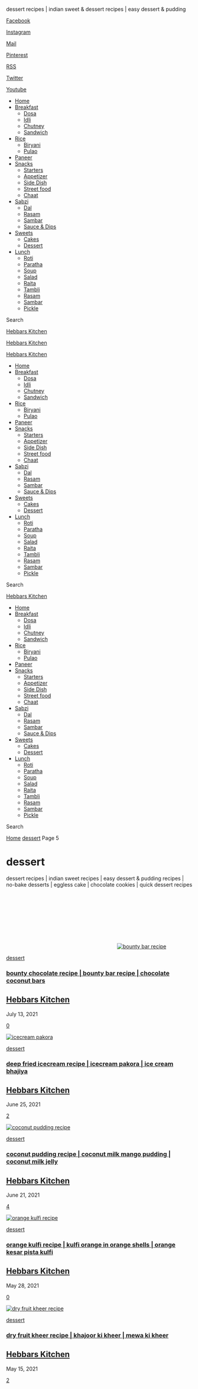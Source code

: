 dessert recipes | indian sweet & dessert recipes | easy dessert & pudding



[Facebook](https://www.facebook.com/HebbarsKitchen/ "Facebook")

[Instagram](https://www.instagram.com/hebbars.kitchen/ "Instagram")

[Mail](mailto:hebbars.kitchen@gmail.com "Mail")

[Pinterest](https://www.pinterest.com/hebbarskitchen/ "Pinterest")

[RSS](https://hebbarskitchen.com/feed/ "RSS")

[Twitter](https://twitter.com/HebbarsKitchen "Twitter")

[Youtube](https://www.youtube.com/channel/UCPPIsrNlEkaFQBk-4uNkOaw "Youtube")



* [Home](https://hebbarskitchen.com/)
* [Breakfast](https://hebbarskitchen.com/recipes/breakfast-recipes/)
  + [Dosa](https://hebbarskitchen.com/recipes/south-indian-dosa-recipes/)
  + [Idli](https://hebbarskitchen.com/recipes/south-indian-idli-recipes/)
  + [Chutney](https://hebbarskitchen.com/recipes/indian-chutney-recipes/)
  + [Sandwich](https://hebbarskitchen.com/recipes/sandwich-recipes/)
* [Rice](https://hebbarskitchen.com/recipes/indian-rice-recipes/)
  + [Biryani](https://hebbarskitchen.com/recipes/biryani/)
  + [Pulao](https://hebbarskitchen.com/recipes/pulao-recipe-veg-pulav-recipes/)
* [Paneer](https://hebbarskitchen.com/recipes/top-paneer-recipes-paneer-curries/)
* [Snacks](https://hebbarskitchen.com/recipes/indian-snacks-recipes/)
  + [Starters](https://hebbarskitchen.com/recipes/starters-or-entree-course-recipes/)
  + [Appetizer](https://hebbarskitchen.com/recipes/appetizer-recipes/)
  + [Side Dish](https://hebbarskitchen.com/recipes/side-dish-course-recipes/)
  + [Street food](https://hebbarskitchen.com/recipes/indian-street-food-cuisines-recipes/)
  + [Chaat](https://hebbarskitchen.com/recipes/indian-chaat-recipes/)
* [Sabzi](https://hebbarskitchen.com/recipes/indian-curry-recipes/)
  + [Dal](https://hebbarskitchen.com/recipes/indian-dal-recipes/)
  + [Rasam](https://hebbarskitchen.com/recipes/rasam-recipes/)
  + [Sambar](https://hebbarskitchen.com/recipes/sambar-recipes/)
  + [Sauce & Dips](https://hebbarskitchen.com/recipes/homemade-sauce-dips-condiments-recipes/)
* [Sweets](https://hebbarskitchen.com/recipes/indian-sweets-recipes/)
  + [Cakes](https://hebbarskitchen.com/recipes/eggless-cakes-recipes/)
  + [Dessert](https://hebbarskitchen.com/recipes/dessert-recipes/)
* [Lunch](https://hebbarskitchen.com/recipes/lunch-course-recipes/)
  + [Roti](https://hebbarskitchen.com/recipes/indian-roti-recipes/)
  + [Paratha](https://hebbarskitchen.com/recipes/indian-paratha-recipes/)
  + [Soup](https://hebbarskitchen.com/recipes/soup-recipes/)
  + [Salad](https://hebbarskitchen.com/recipes/salad-recipes/)
  + [Raita](https://hebbarskitchen.com/recipes/raita-recipes/)
  + [Tambli](https://hebbarskitchen.com/recipes/tambli-recipes/)
  + [Rasam](https://hebbarskitchen.com/recipes/rasam-recipes/)
  + [Sambar](https://hebbarskitchen.com/recipes/sambar-recipes/)
  + [Pickle](https://hebbarskitchen.com/recipes/pickle-recipes/)

Search

[Hebbars Kitchen](https://hebbarskitchen.com/ "Indian Veg Recipes")

[Hebbars Kitchen](https://hebbarskitchen.com/ "Indian Veg Recipes")

[Hebbars Kitchen](https://hebbarskitchen.com/ "Indian Veg Recipes")

* [Home](https://hebbarskitchen.com/)
* [Breakfast](https://hebbarskitchen.com/recipes/breakfast-recipes/)
  + [Dosa](https://hebbarskitchen.com/recipes/south-indian-dosa-recipes/)
  + [Idli](https://hebbarskitchen.com/recipes/south-indian-idli-recipes/)
  + [Chutney](https://hebbarskitchen.com/recipes/indian-chutney-recipes/)
  + [Sandwich](https://hebbarskitchen.com/recipes/sandwich-recipes/)
* [Rice](https://hebbarskitchen.com/recipes/indian-rice-recipes/)
  + [Biryani](https://hebbarskitchen.com/recipes/biryani/)
  + [Pulao](https://hebbarskitchen.com/recipes/pulao-recipe-veg-pulav-recipes/)
* [Paneer](https://hebbarskitchen.com/recipes/top-paneer-recipes-paneer-curries/)
* [Snacks](https://hebbarskitchen.com/recipes/indian-snacks-recipes/)
  + [Starters](https://hebbarskitchen.com/recipes/starters-or-entree-course-recipes/)
  + [Appetizer](https://hebbarskitchen.com/recipes/appetizer-recipes/)
  + [Side Dish](https://hebbarskitchen.com/recipes/side-dish-course-recipes/)
  + [Street food](https://hebbarskitchen.com/recipes/indian-street-food-cuisines-recipes/)
  + [Chaat](https://hebbarskitchen.com/recipes/indian-chaat-recipes/)
* [Sabzi](https://hebbarskitchen.com/recipes/indian-curry-recipes/)
  + [Dal](https://hebbarskitchen.com/recipes/indian-dal-recipes/)
  + [Rasam](https://hebbarskitchen.com/recipes/rasam-recipes/)
  + [Sambar](https://hebbarskitchen.com/recipes/sambar-recipes/)
  + [Sauce & Dips](https://hebbarskitchen.com/recipes/homemade-sauce-dips-condiments-recipes/)
* [Sweets](https://hebbarskitchen.com/recipes/indian-sweets-recipes/)
  + [Cakes](https://hebbarskitchen.com/recipes/eggless-cakes-recipes/)
  + [Dessert](https://hebbarskitchen.com/recipes/dessert-recipes/)
* [Lunch](https://hebbarskitchen.com/recipes/lunch-course-recipes/)
  + [Roti](https://hebbarskitchen.com/recipes/indian-roti-recipes/)
  + [Paratha](https://hebbarskitchen.com/recipes/indian-paratha-recipes/)
  + [Soup](https://hebbarskitchen.com/recipes/soup-recipes/)
  + [Salad](https://hebbarskitchen.com/recipes/salad-recipes/)
  + [Raita](https://hebbarskitchen.com/recipes/raita-recipes/)
  + [Tambli](https://hebbarskitchen.com/recipes/tambli-recipes/)
  + [Rasam](https://hebbarskitchen.com/recipes/rasam-recipes/)
  + [Sambar](https://hebbarskitchen.com/recipes/sambar-recipes/)
  + [Pickle](https://hebbarskitchen.com/recipes/pickle-recipes/)

Search

[Hebbars Kitchen](https://hebbarskitchen.com/ "Indian Veg Recipes")

* [Home](https://hebbarskitchen.com/)
* [Breakfast](https://hebbarskitchen.com/recipes/breakfast-recipes/)
  + [Dosa](https://hebbarskitchen.com/recipes/south-indian-dosa-recipes/)
  + [Idli](https://hebbarskitchen.com/recipes/south-indian-idli-recipes/)
  + [Chutney](https://hebbarskitchen.com/recipes/indian-chutney-recipes/)
  + [Sandwich](https://hebbarskitchen.com/recipes/sandwich-recipes/)
* [Rice](https://hebbarskitchen.com/recipes/indian-rice-recipes/)
  + [Biryani](https://hebbarskitchen.com/recipes/biryani/)
  + [Pulao](https://hebbarskitchen.com/recipes/pulao-recipe-veg-pulav-recipes/)
* [Paneer](https://hebbarskitchen.com/recipes/top-paneer-recipes-paneer-curries/)
* [Snacks](https://hebbarskitchen.com/recipes/indian-snacks-recipes/)
  + [Starters](https://hebbarskitchen.com/recipes/starters-or-entree-course-recipes/)
  + [Appetizer](https://hebbarskitchen.com/recipes/appetizer-recipes/)
  + [Side Dish](https://hebbarskitchen.com/recipes/side-dish-course-recipes/)
  + [Street food](https://hebbarskitchen.com/recipes/indian-street-food-cuisines-recipes/)
  + [Chaat](https://hebbarskitchen.com/recipes/indian-chaat-recipes/)
* [Sabzi](https://hebbarskitchen.com/recipes/indian-curry-recipes/)
  + [Dal](https://hebbarskitchen.com/recipes/indian-dal-recipes/)
  + [Rasam](https://hebbarskitchen.com/recipes/rasam-recipes/)
  + [Sambar](https://hebbarskitchen.com/recipes/sambar-recipes/)
  + [Sauce & Dips](https://hebbarskitchen.com/recipes/homemade-sauce-dips-condiments-recipes/)
* [Sweets](https://hebbarskitchen.com/recipes/indian-sweets-recipes/)
  + [Cakes](https://hebbarskitchen.com/recipes/eggless-cakes-recipes/)
  + [Dessert](https://hebbarskitchen.com/recipes/dessert-recipes/)
* [Lunch](https://hebbarskitchen.com/recipes/lunch-course-recipes/)
  + [Roti](https://hebbarskitchen.com/recipes/indian-roti-recipes/)
  + [Paratha](https://hebbarskitchen.com/recipes/indian-paratha-recipes/)
  + [Soup](https://hebbarskitchen.com/recipes/soup-recipes/)
  + [Salad](https://hebbarskitchen.com/recipes/salad-recipes/)
  + [Raita](https://hebbarskitchen.com/recipes/raita-recipes/)
  + [Tambli](https://hebbarskitchen.com/recipes/tambli-recipes/)
  + [Rasam](https://hebbarskitchen.com/recipes/rasam-recipes/)
  + [Sambar](https://hebbarskitchen.com/recipes/sambar-recipes/)
  + [Pickle](https://hebbarskitchen.com/recipes/pickle-recipes/)

Search

[Home](https://hebbarskitchen.com/)  [dessert](https://hebbarskitchen.com/recipes/dessert-recipes/)  Page 5

dessert
=======

dessert recipes | indian sweet recipes | easy dessert & pudding recipes | no-bake desserts | eggless cake | chocolate cookies | quick dessert recipes

[![bounty bar recipe](data:image/svg+xml,%3Csvg%20xmlns='http://www.w3.org/2000/svg'%20viewBox='0%200%200%200'%3E%3C/svg%3E)![bounty bar recipe](https://hebbarskitchen.com/wp-content/uploads/2021/07/bounty-chocolate-recipe-bounty-bar-recipe-chocolate-coconut-bars-2-768x512.jpeg)](https://hebbarskitchen.com/bounty-chocolate-recipe-bounty-bar/ "bounty chocolate recipe | bounty bar recipe | chocolate coconut bars")

[dessert](https://hebbarskitchen.com/recipes/dessert-recipes/)

### [bounty chocolate recipe | bounty bar recipe | chocolate coconut bars](https://hebbarskitchen.com/bounty-chocolate-recipe-bounty-bar/ "bounty chocolate recipe | bounty bar recipe | chocolate coconut bars")

[Hebbars Kitchen](https://hebbarskitchen.com/author/hebbar5_wp/)
 -

July 13, 2021

[0](https://hebbarskitchen.com/bounty-chocolate-recipe-bounty-bar/#respond)

[![icecream pakora](https://hebbarskitchen.com/wp-content/uploads/2021/06/deep-fried-icecream-recipe-icecream-pakora-ice-cream-bhajiya-2-768x512.jpeg "deep fried icecream recipe | icecream pakora | ice cream bhajiya")](https://hebbarskitchen.com/deep-fried-icecream-recipe-icecream/ "deep fried icecream recipe | icecream pakora | ice cream bhajiya")

[dessert](https://hebbarskitchen.com/recipes/dessert-recipes/)

### [deep fried icecream recipe | icecream pakora | ice cream bhajiya](https://hebbarskitchen.com/deep-fried-icecream-recipe-icecream/ "deep fried icecream recipe | icecream pakora | ice cream bhajiya")

[Hebbars Kitchen](https://hebbarskitchen.com/author/hebbar5_wp/)
 -

June 25, 2021

[2](https://hebbarskitchen.com/deep-fried-icecream-recipe-icecream/#comments)

[![coconut pudding recipe](https://hebbarskitchen.com/wp-content/uploads/2021/06/coconut-pudding-recipe-coconut-milk-mango-pudding-coconut-milk-jelly-1-768x512.jpeg "coconut pudding recipe | coconut milk mango pudding | coconut milk jelly")](https://hebbarskitchen.com/coconut-pudding-jelly-recipe/ "coconut pudding recipe | coconut milk mango pudding | coconut milk jelly")

[dessert](https://hebbarskitchen.com/recipes/dessert-recipes/)

### [coconut pudding recipe | coconut milk mango pudding | coconut milk jelly](https://hebbarskitchen.com/coconut-pudding-jelly-recipe/ "coconut pudding recipe | coconut milk mango pudding | coconut milk jelly")

[Hebbars Kitchen](https://hebbarskitchen.com/author/hebbar5_wp/)
 -

June 21, 2021

[4](https://hebbarskitchen.com/coconut-pudding-jelly-recipe/#comments)

[![orange kulfi recipe](https://hebbarskitchen.com/wp-content/uploads/2021/05/orange-kulfi-recipe-kulfi-orange-in-orange-shells-orange-kesar-pista-kulfi-1-768x512.jpeg "orange kulfi recipe | kulfi orange in orange shells | orange kesar pista kulfi")](https://hebbarskitchen.com/orange-kulfi-recipe-orange-shells/ "orange kulfi recipe | kulfi orange in orange shells | orange kesar pista kulfi")

[dessert](https://hebbarskitchen.com/recipes/dessert-recipes/)

### [orange kulfi recipe | kulfi orange in orange shells | orange kesar pista kulfi](https://hebbarskitchen.com/orange-kulfi-recipe-orange-shells/ "orange kulfi recipe | kulfi orange in orange shells | orange kesar pista kulfi")

[Hebbars Kitchen](https://hebbarskitchen.com/author/hebbar5_wp/)
 -

May 28, 2021

[0](https://hebbarskitchen.com/orange-kulfi-recipe-orange-shells/#respond)

[![dry fruit kheer recipe](https://hebbarskitchen.com/wp-content/uploads/2021/05/dry-fruit-kheer-recipe-khajoor-ki-kheer-mewa-ki-kheer-6-768x512.jpeg "dry fruit kheer recipe | khajoor ki kheer | mewa ki kheer")](https://hebbarskitchen.com/dry-fruit-kheer-recipe-khajoor-ki-kheer/ "dry fruit kheer recipe | khajoor ki kheer | mewa ki kheer")

[dessert](https://hebbarskitchen.com/recipes/dessert-recipes/)

### [dry fruit kheer recipe | khajoor ki kheer | mewa ki kheer](https://hebbarskitchen.com/dry-fruit-kheer-recipe-khajoor-ki-kheer/ "dry fruit kheer recipe | khajoor ki kheer | mewa ki kheer")

[Hebbars Kitchen](https://hebbarskitchen.com/author/hebbar5_wp/)
 -

May 15, 2021

[2](https://hebbarskitchen.com/dry-fruit-kheer-recipe-khajoor-ki-kheer/#comments)

[![bread kulfi recipe](data:image/svg+xml,%3Csvg%20xmlns='http://www.w3.org/2000/svg'%20viewBox='0%200%20768%20512'%3E%3C/svg%3E "bread kulfi recipe | easy bread & milk ice cream | bread ki kulfi")![bread kulfi recipe](https://hebbarskitchen.com/wp-content/uploads/2021/04/bread-kulfi-recipe-easy-bread-milk-ice-cream-bread-ki-kulfi-15-768x512.jpg "bread kulfi recipe | easy bread & milk ice cream | bread ki kulfi")](https://hebbarskitchen.com/bread-kulfi-recipe-bread-milk-ice-cream/ "bread kulfi recipe | easy bread & milk ice cream | bread ki kulfi")

[dessert](https://hebbarskitchen.com/recipes/dessert-recipes/)

### [bread kulfi recipe | easy bread & milk ice cream | bread ki kulfi](https://hebbarskitchen.com/bread-kulfi-recipe-bread-milk-ice-cream/ "bread kulfi recipe | easy bread & milk ice cream | bread ki kulfi")

[Hebbars Kitchen](https://hebbarskitchen.com/author/hebbar5_wp/)
 -

April 30, 2021

[4](https://hebbarskitchen.com/bread-kulfi-recipe-bread-milk-ice-cream/#comments)

[![oreo biscuit ice cream](data:image/svg+xml,%3Csvg%20xmlns='http://www.w3.org/2000/svg'%20viewBox='0%200%20768%20512'%3E%3C/svg%3E "oreo ice cream recipe | oreo biscuit ice cream | homemade oreo ice cream")![oreo biscuit ice cream](https://hebbarskitchen.com/wp-content/uploads/2021/03/oreo-ice-cream-recipe-oreo-biscuit-ice-cream-homemade-oreo-ice-cream-1-768x512.jpeg "oreo ice cream recipe | oreo biscuit ice cream | homemade oreo ice cream")](https://hebbarskitchen.com/oreo-biscuit-ice-cream-recipe/ "oreo ice cream recipe | oreo biscuit ice cream | homemade oreo ice cream")

[dessert](https://hebbarskitchen.com/recipes/dessert-recipes/)

### [oreo ice cream recipe | oreo biscuit ice cream | homemade oreo ice cream](https://hebbarskitchen.com/oreo-biscuit-ice-cream-recipe/ "oreo ice cream recipe | oreo biscuit ice cream | homemade oreo ice cream")

[Hebbars Kitchen](https://hebbarskitchen.com/author/hebbar5_wp/)
 -

March 22, 2021

[0](https://hebbarskitchen.com/oreo-biscuit-ice-cream-recipe/#respond)

[![malai kulfi ice cream](data:image/svg+xml,%3Csvg%20xmlns='http://www.w3.org/2000/svg'%20viewBox='0%200%20768%20512'%3E%3C/svg%3E "malai kulfi recipe | malai kulfi ice cream | how to make malai pista kulfi")![malai kulfi ice cream](https://hebbarskitchen.com/wp-content/uploads/2021/03/malai-kulfi-recipe-malai-kulfi-ice-cream-how-to-make-malai-pista-kulfi-2-768x512.jpeg "malai kulfi recipe | malai kulfi ice cream | how to make malai pista kulfi")](https://hebbarskitchen.com/malai-kulfi-recipe-malai-kulfi-ice-cream/ "malai kulfi recipe | malai kulfi ice cream | how to make malai pista kulfi")

[dessert](https://hebbarskitchen.com/recipes/dessert-recipes/)

### [malai kulfi recipe | malai kulfi ice cream | how to make malai pista kulfi](https://hebbarskitchen.com/malai-kulfi-recipe-malai-kulfi-ice-cream/ "malai kulfi recipe | malai kulfi ice cream | how to make malai pista kulfi")

[Hebbars Kitchen](https://hebbarskitchen.com/author/hebbar5_wp/)
 -

March 8, 2021

[0](https://hebbarskitchen.com/malai-kulfi-recipe-malai-kulfi-ice-cream/#respond)

[![paal cake recipe](data:image/svg+xml,%3Csvg%20xmlns='http://www.w3.org/2000/svg'%20viewBox='0%200%20768%20512'%3E%3C/svg%3E "paal cake recipe | eggless soft & juicy milk cake | malabar milk cake")![paal cake recipe](https://hebbarskitchen.com/wp-content/uploads/2021/02/paal-cake-recipe-eggless-soft-juicy-milk-cake-malabar-milk-cake-1-768x512.jpeg "paal cake recipe | eggless soft & juicy milk cake | malabar milk cake")](https://hebbarskitchen.com/paal-cake-recipe-eggless-soft-juicy/ "paal cake recipe | eggless soft & juicy milk cake | malabar milk cake")

[dessert](https://hebbarskitchen.com/recipes/dessert-recipes/)

### [paal cake recipe | eggless soft & juicy milk cake | malabar milk cake](https://hebbarskitchen.com/paal-cake-recipe-eggless-soft-juicy/ "paal cake recipe | eggless soft & juicy milk cake | malabar milk cake")

[Hebbars Kitchen](https://hebbarskitchen.com/author/hebbar5_wp/)
 -

February 18, 2021

[0](https://hebbarskitchen.com/paal-cake-recipe-eggless-soft-juicy/#respond)

[![gasagase payasa recipe | khus khus kheer | poppy seeds payasam | kasa kasa payasam](data:image/svg+xml,%3Csvg%20xmlns='http://www.w3.org/2000/svg'%20viewBox='0%200%20768%20512'%3E%3C/svg%3E "gasagase payasa recipe | khus khus kheer | poppy seeds payasam | kasa kasa payasam")![gasagase payasa recipe | khus khus kheer | poppy seeds payasam | kasa kasa payasam](https://hebbarskitchen.com/wp-content/uploads/2021/01/gasagase-payasa-recipe-khus-khus-kheer-poppy-seeds-payasam-kasa-kasa-payasam-27-768x512.jpeg "gasagase payasa recipe | khus khus kheer | poppy seeds payasam | kasa kasa payasam")](https://hebbarskitchen.com/gasagase-payasa-recipe-khus-khus-kheer/ "gasagase payasa recipe | khus khus kheer | poppy seeds payasam | kasa kasa payasam")

[dessert](https://hebbarskitchen.com/recipes/dessert-recipes/)

### [gasagase payasa recipe | khus khus kheer | poppy seeds payasam | kasa kasa payasam](https://hebbarskitchen.com/gasagase-payasa-recipe-khus-khus-kheer/ "gasagase payasa recipe | khus khus kheer | poppy seeds payasam | kasa kasa payasam")

[Hebbars Kitchen](https://hebbarskitchen.com/author/hebbar5_wp/)
 -

January 22, 2021

[0](https://hebbarskitchen.com/gasagase-payasa-recipe-khus-khus-kheer/#respond)

[1](https://hebbarskitchen.com/recipes/dessert-recipes/ "1")...[4](https://hebbarskitchen.com/recipes/dessert-recipes/page/4/ "4")5[6](https://hebbarskitchen.com/recipes/dessert-recipes/page/6/ "6")...[15](https://hebbarskitchen.com/recipes/dessert-recipes/page/15/ "15")Page 5 of 15

#### OUR OTHER LANGUAGES

* [हिन्दी (Hindi)](https://hebbarskitchen.com/hi/recipes/dessert-recipes-hi/)
* [Kannada](https://hebbarskitchen.com/kn/recipes/dessert-recipes-kn/)

#### STAY CONNECTED

9,052,334Fans[Like](https://www.facebook.com/HebbarsKitchen)

3,257,846Followers[Follow](https://instagram.com/hebbars.kitchen#)

7,930,000Subscribers[Subscribe](https://www.youtube.com/channel/UCPPIsrNlEkaFQBk-4uNkOaw)

#### BROWSE BY CATEGORIES

BROWSE BY CATEGORIES
Select Category
appetizer
baby food
bakery recipes
beverages recipes
biryani
breakfast recipes
celebrations, rituals & traditions
chaat recipes
chutney recipes
cookies or biscuits recipes
cooking tips, tricks, methods
curry recipes
dal recipes
dessert
diabetic
dinner recipes
diwali snacks
diwali sweets
dosa recipes
eggless cakes recipes
Featured
gluten free
idli recipes
indian street food
indo chinese
instant recipes
international recipes
junkfood
low carbs
low fat
lunch ideas or thali recipes
lunch recipes
masala recipes
no onion no garlic
paneer recipes
paratha recipes
pickle recipes
product review
pulao recipes
raita recipes
rasam recipes
recipes collection
rice recipes
roti recipes
salad recipes
sambar recipes
sandwich recipes
sauce and dips
side dish
snacks recipes
soup recipes
starters or entree
sweets recipes
tambli recipes
Uncategorized
vegan
vrat recipes

#### SUBSCRIBE

#### POPULAR RECIPES

[breakfast recipes](https://hebbarskitchen.com/recipes/breakfast-recipes/)

### [Instant Dosa Recipe | Quick &...](https://hebbarskitchen.com/crisp-instant-dosa-recipe/ "Instant Dosa Recipe | Quick & Easy Crisp Dose")

[breakfast recipes](https://hebbarskitchen.com/recipes/breakfast-recipes/)

00:02:18

### [Thalipeeth Recipe | How to Make...](https://hebbarskitchen.com/thalipeeth-recipe-maharashtrian-thalipit/ "Thalipeeth Recipe | How to Make Maharashtrian Thalipith")

[indian street food](https://hebbarskitchen.com/recipes/indian-street-food-cuisines-recipes/)

### [Paneer Frankie Recipe | Paneer Kathi...](https://hebbarskitchen.com/paneer-frankie-recipe-paneer-kathi-roll/ "Paneer Frankie Recipe | Paneer Kathi Roll – Street Style")

[curry recipes](https://hebbarskitchen.com/recipes/indian-curry-recipes/)

00:01:40

### [Baingan Ki Sabji | Baigan Ki...](https://hebbarskitchen.com/baigan-ki-sabji-baigan-ki-recipe/ "Baingan Ki Sabji | Baigan Ki Sabzi – Dhaba Style")

[indian street food](https://hebbarskitchen.com/recipes/indian-street-food-cuisines-recipes/)

00:01:06

### [Garlic Cheese Toast Recipe | Garlic...](https://hebbarskitchen.com/garlic-cheese-toast-reciipe-tawa/ "Garlic Cheese Toast Recipe | Garlic Bread Toast on Tawa")

[indian street food](https://hebbarskitchen.com/recipes/indian-street-food-cuisines-recipes/)

### [Veg Noodles Recipe | Vegetable Noodles...](https://hebbarskitchen.com/veg-noodles-recipe-vegetable-noodles/ "Veg Noodles Recipe | Vegetable Noodles – Tips for Non Sticky")

[appetizer](https://hebbarskitchen.com/recipes/appetizer-recipes/)

### [Paneer Garlic Recipe | Pepper Garlic...](https://hebbarskitchen.com/paneer-garlic-recipe-pepper-garlic/ "Paneer Garlic Recipe | Pepper Garlic Paneer Fry – Quick Starter")

[appetizer](https://hebbarskitchen.com/recipes/appetizer-recipes/)

00:02:20

### [Sabudana Vada Recipe | Sago Vada...](https://hebbarskitchen.com/sabudana-vada-recipe-sago-vada/ "Sabudana Vada Recipe | Sago Vada – 2 Way")

#### POPULAR CATEGORIES

* [gluten free463](https://hebbarskitchen.com/recipes/gluten-free-diet-recipes/)
* [vegan416](https://hebbarskitchen.com/recipes/vegan-diet-recipes/)
* [snacks recipes342](https://hebbarskitchen.com/recipes/indian-snacks-recipes/)
* [no onion no garlic308](https://hebbarskitchen.com/recipes/no-onion-no-garlic-diet-recipes/)
* [breakfast recipes300](https://hebbarskitchen.com/recipes/breakfast-recipes/)
* [indian street food249](https://hebbarskitchen.com/recipes/indian-street-food-cuisines-recipes/)
* [side dish200](https://hebbarskitchen.com/recipes/side-dish-course-recipes/)
* [curry recipes191](https://hebbarskitchen.com/recipes/indian-curry-recipes/)
* [sweets recipes185](https://hebbarskitchen.com/recipes/indian-sweets-recipes/)
* [lunch recipes157](https://hebbarskitchen.com/recipes/lunch-course-recipes/)

#### Stay in Touch

Please subscribe to our newsletter to get the latest news in your domain of interest. Don't forget to follow us on social networks!

[Facebook](https://www.facebook.com/hebbars.kitchen/ "Facebook")

[Instagram](https://www.instagram.com/hebbars.kitchen/ "Instagram")

[Mail](mailto:hebbars.kitchen@gmail.com "Mail")

[Pinterest](https://www.pinterest.com/hebbarskitchen/ "Pinterest")

[RSS](https://hebbarskitchen.com/feed/ "RSS")

[Twitter](https://twitter.com/HebbarsKitchen "Twitter")

[Youtube](https://www.youtube.com/channel/UCPPIsrNlEkaFQBk-4uNkOaw "Youtube")

Subscribe

[Hebbars KitchenIndian Veg Recipes](https://hebbarskitchen.com/ "Indian Veg Recipes")

#### Popular

[appetizer](https://hebbarskitchen.com/recipes/appetizer-recipes/)

### [cocktail samosa recipe | party samosa recipe with samosa sheets](https://hebbarskitchen.com/cocktail-samosa-recipe-party-samosa/ "cocktail samosa recipe | party samosa recipe with samosa sheets")

[cooking tips, tricks, methods](https://hebbarskitchen.com/recipes/cooking-tips-tricks-methods/)

### [top 5 curd benefits | diy home remedies with curd – health & beauty](https://hebbarskitchen.com/top-5-curd-benefits-diy-home-remedies/ "top 5 curd benefits | diy home remedies with curd – health & beauty")

[cooking tips, tricks, methods](https://hebbarskitchen.com/recipes/cooking-tips-tricks-methods/)

### [top 6 coconut oil benefits | diy home remedies with coconut oil](https://hebbarskitchen.com/top-6-coconut-oil-benefits-home-remedies/ "top 6 coconut oil benefits | diy home remedies with coconut oil")

[dinner recipes](https://hebbarskitchen.com/recipes/dinner-course-recipes/)

### [Kashmiri Pulao Recipe | Authentic Saffron Rice Pulao](https://hebbarskitchen.com/kashmiri-pulao-recipe-saffron-rice/ "Kashmiri Pulao Recipe | Authentic Saffron Rice Pulao")

[indian street food](https://hebbarskitchen.com/recipes/indian-street-food-cuisines-recipes/)

### [bread upma recipe | south indian bread upma recipe](https://hebbarskitchen.com/south-indian-bread-upma-recipe/ "bread upma recipe | south indian bread upma recipe")

#### What's New

00:02:32

[gluten free](https://hebbarskitchen.com/recipes/gluten-free-diet-recipes/)

### [Gond Ke Laddu Recipe | Gond Ladoo – Dinkache Ladoo](https://hebbarskitchen.com/gond-ke-ladoo-gond-laddu-dinkache-ladoo/ "Gond Ke Laddu Recipe | Gond Ladoo – Dinkache Ladoo")

[biryani](https://hebbarskitchen.com/recipes/biryani/)

### [Chettinad Biryani Recipe | Chettinad Style Dum Biriyani](https://hebbarskitchen.com/chettinad-biryani-recipe-chettinad-style/ "Chettinad Biryani Recipe | Chettinad Style Dum Biriyani")

[gluten free](https://hebbarskitchen.com/recipes/gluten-free-diet-recipes/)

### [Idli Podi Recipe | Idli Milagai Podi – Magic Gun Powder](https://hebbarskitchen.com/idli-podi-recipe-milagai-podi-gunpowder/ "Idli Podi Recipe | Idli Milagai Podi – Magic Gun Powder")

[breakfast recipes](https://hebbarskitchen.com/recipes/breakfast-recipes/)

### [Instant Dosa Recipe | Quick & Easy Crisp Dose](https://hebbarskitchen.com/crisp-instant-dosa-recipe/ "Instant Dosa Recipe | Quick & Easy Crisp Dose")

00:02:18

[breakfast recipes](https://hebbarskitchen.com/recipes/breakfast-recipes/)

### [Thalipeeth Recipe | How to Make Maharashtrian Thalipith](https://hebbarskitchen.com/thalipeeth-recipe-maharashtrian-thalipit/ "Thalipeeth Recipe | How to Make Maharashtrian Thalipith")

#### Search Recipes

Search

* [Recipes Collection](https://hebbarskitchen.com/recipes/recipes-collection/)
* [Video Recipes](https://hebbarskitchen.com/hebbars-kitchen-recipes-videos/)
* [Contact Us](https://hebbarskitchen.com/contact-us/)
* [Privacy](https://hebbarskitchen.com/privacy-policy/)

© [Hebbars Kitchen](https://hebbarskitchen.com/) Indian Veg Recipes | All Rights Reserved